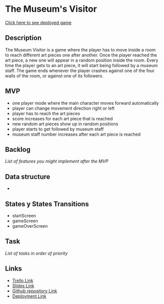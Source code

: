 # The Museum's Visitor

[Click here to see deployed game](https://estebanba.github.io/the-museum-visitor/)

## Description

The Museum Visitor is a game where the player has to move inside a room to reach different art pieces one after another. Once the player reached the art piece, a new one will appear in a random position inside the room. Every time the player gets to an art piece, it will start being followed by a museum staff.
The game ends whenever the player crashes against one of the four walls of the room, or against one of its followers.

## MVP

- one player mode where the main character moves forward automatically
- player can change movement direction right or left
- player has to reach the art pieces
- score increases for each art piece that is reached
- new random art pieces show up in random positions
- player starts to get followed by museum staff
- museum staff number increases after each art piece is reached

## Backlog

_List of features you might implement after the MVP_

## Data structure

-

## States y States Transitions

- startScreen
- gameScreen
- gameOverScreen

## Task

_List of tasks in order of priority_

## Links

- [Trello Link](https://trello.com)
- [Slides Link](http://slides.com)
- [Github repository Link](http://github.com)
- [Deployment Link](https://estebanba.github.io/the-museum-visitor/)
